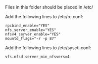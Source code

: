 Files in this folder should be placed in /etc/

Add the following lines to /etc/rc.conf:

```
rpcbind_enable="YES"
nfs_server_enable="YES"
nfsv4_server_enable="YES"
mountd_flags="-r -p 87"
```

Add the following lines to /etc/sysctl.conf:

```
vfs.nfsd.server_min_nfsvers=4
```
